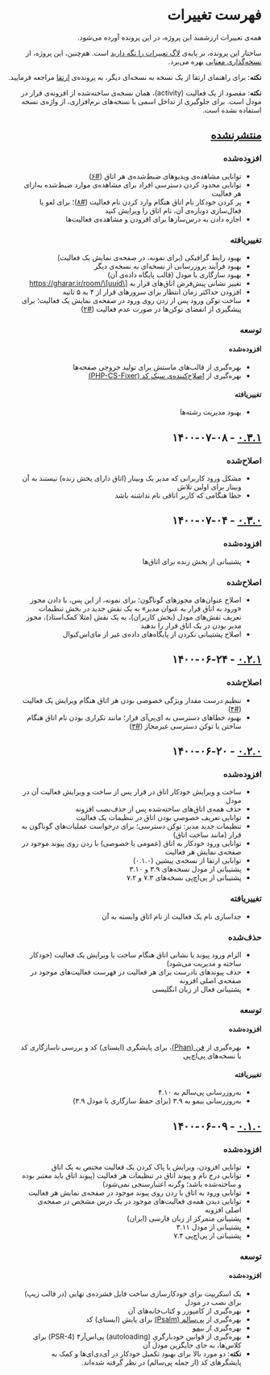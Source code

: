 <div dir="rtl">

# فهرست تغییرات

همه‌ی تغییرات ارزشمند این پروژه، در این‌ پرونده آورده می‌شود.

ساختار این پرونده، بر پایه‌ی [لاگ تغییرات را نگه دارید](https://keepachangelog.com/fa-IR/1.0.0) است. هم‌چنین، این پروژه، از [نسخه‌گذاری معنایی](https://semver.org/lang/fa/) بهره می‌برد.

**نکته**: برای راهنمای ارتقا از یک نسخه به نسخه‌ای دیگر، به پرونده‌ی [ارتقا](./UPGRADE.md) مراجعه فرمایید.

**نکته**: مقصود از یک فعالیت (activity)، همان نسخه‌ی ساخته‌شده از افزونه‌ی قرار در مودل است. برای جلوگیری از تداخل اسمی با نسخه‌های نرم‌افزاری، از واژه‌ی نسخه استفاده نشده است.

## [منتشرنشده][]

### افزوده‌شده

-   توانایی مشاهده‌ی ویدیوهای ضبط‌شده‌ی هر اتاق ([#۶](https://github.com/gharar/moodle-mod-gharar/issues/6))
-   توانایی محدود کردن دسترسی افراد برای مشاهده‌ی موارد ضبط‌شده به‌ازای هر فعالیت
-   پر کردن خودکار نام اتاق هنگام وارد کردن نام فعالیت ([#۸](https://github.com/gharar/moodle-mod-gharar/issues/8))؛ برای لغو یا فعال‌سازی دوباره‌ی آن، نام اتاق را ویرایش کنید
-   اجازه دادن به درس‌سازها برای افزودن و مشاهده‌ی فعالیت‌ها

### تغییریافته

-   بهبود رابط گرافیکی (برای نمونه، در صفحه‌ی نمایش یک فعالیت)
-   بهبود فرآیند بروزرسانی از نسخه‌ای به نسخه‌ی دیگر
-   بهبود سازگاری با مودل (قالب پایگاه داده‌ی آن)
-   تغییر نشانی پیش‌فرض اتاق‌های قرار به https://gharar.ir/room/\[uuid\]
-   افزودن حداکثر زمان انتظار برای سرورهای قرار از ۴ به ۵ ثانیه
-   ساخت توکن ورود پس از زدن روی ورود در صفحه‌ی نمایش یک فعالیت؛ برای پیشگیری از انقضای توکن‌ها در صورت عدم فعالیت ([#۲](https://github.com/gharar/moodle-mod-gharar/issues/2))

### توسعه

#### افزوده‌شده

-   بهره‌گیری از قالب‌های ماستش برای تولید خروجی صفحه‌ها
-   بهره‌گیری از [اصلاح‌کننده‌ی سبک کد (PHP-CS-Fixer)](https://github.com/FriendsOfPHP/PHP-CS-Fixer)

#### تغییریافته

-   بهبود مدیریت رشته‌ها

## ‫[۰.۳.۱][] - ۱۴۰۰-۰۷-۰۸

### اصلاح‌شده

-   مشکل ورود کاربرانی که مدیر یک وبینار (اتاق دارای پخش زنده) نیستند به آن وبینار برای اولین تلاش
-   خطا هنگامی که کاربر اتاقی نام نداشته باشد

## [۰.۳.۰][] - ۱۴۰۰-۰۷-۰۴

### افزوده‌شده

-   پشتیبانی از پخش زنده برای اتاق‌ها

### اصلاح‌شده

-   اصلاح عنوان‌های مجوزهای گوناگون؛ برای نمونه، از این پس، با دادن مجوز «ورود به اتاق قرار به عنوان مدیر» به یک نقش جدید در بخش تنظیمات تعریف نقش‌های مودل (بخش کاربران)، به یک نقش (مثلا کمک‌استاد)، مجوز مدیر بودن در یک اتاق قرار را بدهید
-   اصلاح پشتیبانی نکردن از پایگاه‌های داده‌ی غیر از مای‌اس‌کیو‌ال

## [۰.۲.۱][] - ۱۴۰۰-۰۶-۲۴

### اصلاح‌شده

-   تنظیم درست مقدار ویژگی خصوصی بودن هر اتاق هنگام ویرایش یک فعالیت ([#۴](https://github.com/gharar/moodle-mod-gharar/issues/4))
-   بهبود خطاهای دسترسی به ای‌پی‌آی قرار؛ مانند تکراری بودن نام اتاق هنگام ساختن یا توکن دسترسی غیرمجاز ([#۳](https://github.com/gharar/moodle-mod-gharar/issues/3))

## [۰.۲.۰][] - ۱۴۰۰-۰۶-۲۰

### افزوده‌شده

-   ساخت و ویرایش خودکار اتاق در قرار پس از ساخت و ویرایش فعالیت آن در مودل
-   حذف همه‌ی اتاق‌های ساخته‌شده پس از حذف‌نصب افزونه
-   توانایی تعریف خصوصی بودن اتاق در تنظیمات یک فعالیت
-   تنظیمات جدید مدیر: توکن دسترسی؛ برای درخواست عملیات‌های گوناگون به قرار (مانند ساخت اتاق)
-   توانایی ورود خودکار به اتاق (عمومی یا خصوصی) با زدن روی پیوند موجود در صفحه‌ی نمایش هر فعالیت
-   توانایی ارتقا از نسخه‌ی پیشین (۰.۱.۰)
-   پشتیبانی از مودل نسخه‌های ۳.۹ و ۳.۱۰
-   پشتیبانی از پی‌اچ‌پی نسخه‌های ۷.۳ و ۷.۲

### تغییریافته

-   جداسازی نام یک فعالیت از نام اتاق وابسته به آن

### حذف‌شده

-   الزام ورود پیوند یا نشانی اتاق هنگام ساخت یا ویرایش یک فعالیت (خودکار ساخته و مدیریت می‌شود)
-   حذف پیوندهای نادرست برای هر فعالیت در فهرست فعالیت‌های موجود در صفحه‌ی اصلی افزونه
-   پشتیبانی فعال از زبان انگلیسی

### توسعه

#### افزوده‌شده

-   بهره‌گیری از [فن (Phan)](https://github.com/phan/phan)، برای پایشگری (ایستای) کد و بررسی ناسازگاری کد با نسخه‌های پی‌اچ‌پی

#### تغییریافته

-   به‌روزرسانی پی‌سالم به ۴.۱۰
-   به‌روزرسانی بیمو به ۳.۹ (برای حفظ سازگاری با مودل ۳.۹)

## [۰.۱.۰][] - ۱۴۰۰-۰۶-۰۹

### افزوده‌شده

-   توانایی افزودن، ویرایش یا پاک کردن یک فعالیت مختص به یک اتاق
-   توانایی درج نام و پیوند اتاق در تنظیمات هر فعالیت (پیوند اتاق باید معتبر بوده و ساخته‌شده باشد؛ وگرنه اعتبارسنجی نمی‌شود)
-   توانایی ورود به اتاق با زدن روی پیوند موجود در صفحه‌ی نمایش هر فعالیت
-   توانایی دیدن همه‌ی فعالیت‌های موجود در یک درس مشخص در صفحه‌ی اصلی افزونه
-   پشتیبانی متمرکز از زبان فارسی (ایران)
-   پشتیبانی از مودل ۳.۱۱
-   پشتیبانی از پی‌اچ‌پی ۷.۴

### توسعه

#### افزوده‌شده

-   یک اسکریپت برای خودکارسازی ساخت فایل فشرده‌ی نهایی (در قالب زیپ) برای نصب در مودل
-   بهره‌گیری از کامپوزر و کتاب‌خانه‌های آن
-   بهره‌گیری از [پی‌سالم (Psalm)](https://github.com/vimeo/psalm) برای پایش (ایستای) کد
-   بهره‌گیری از [بیمو](https://github.com/machitgarha/bimoo)
-   بهره‌گیری از قوانین خودبارگریِ (autoloading) پی‌اس‌آر۴ (PSR-4) برای کلاس‌ها، به جای جایگزین مودل آن
-   **نکته**: دو مورد بالا برای بهبود تکمیل خودکار در آی‌دی‌ای‌ها و کمک به پایشگرهای کد (از جمله پی‌سالم) در نظر گرفته شده‌اند.

[منتشرنشده]: https://github.com/machitgarha/moodle-mod-gharar/compare/0.3.1...HEAD
[۰.۳.۱]: https://github.com/machitgarha/moodle-mod-gharar/compare/0.3.0...0.3.1
[۰.۳.۰]: https://github.com/machitgarha/moodle-mod-gharar/compare/0.2.1...0.3.0
[۰.۲.۱]: https://github.com/machitgarha/moodle-mod-gharar/compare/0.2.0...0.2.1
[۰.۲.۰]: https://github.com/machitgarha/moodle-mod-gharar/compare/0.1.0...0.2.0
[۰.۱.۰]: https://github.com/machitgarha/moodle-mod-gharar/compare/0.1.0-alpha.1...0.1.0

</div>

